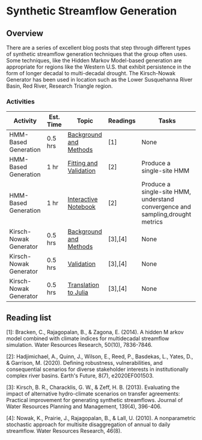 # Synthetic Streamflow Generation

## Overview

There are a series of excellent blog posts that step through different types of synthetic streamflow generation techniques that the group often uses. Some techniques, like the Hidden Markov Model-based generation are appropriate for regions like the Western U.S. that exhibit persistence in the form of longer decadal to multi-decadal drought. The Kirsch-Nowak Generator has been used in location such as the Lower Susquehanna River Basin, Red River, Research Triangle region.  


### Activities

| Activity              | Est. Time   |  Topic      | Readings | Tasks |
| ----------------------|-------------| ----------- | ---------| ------|
| HMM-Based Generation  | 0.5 hrs     |[Background and Methods](https://waterprogramming.wordpress.com/2018/07/03/fitting-hidden-markov-models-part-i-background-and-methods/)  | [1] | None |
| HMM-Based Generation  | 1 hr        |[Fitting and Validation](https://waterprogramming.wordpress.com/2018/07/03/fitting-hidden-markov-models-part-ii-sample-python-script/)  | [2] |Produce a single-site HMM|
| HMM-Based Generation  | 1 hr        |[Interactive Notebook](https://uc-ebook.org/docs/html/A2_Jupyter_Notebooks.html#a-hidden-markov-modeling-approach-to-creating-synthetic-streamflow-scenarios-tutorial)  | [2] |Produce a single-site HMM, understand convergence and sampling,drought metrics|
| Kirsch-Nowak Generator| 0.5 hrs     |[Background and Methods](https://waterprogramming.wordpress.com/2017/08/29/open-source-streamflow-generator-part-i-synthetic-generation/) | [3],[4] |None|
| Kirsch-Nowak Generator| 0.5 hrs     |[Validation](https://waterprogramming.wordpress.com/2017/08/29/open-source-streamflow-generator-part-ii-validation/) | [3],[4] |None|
| Kirsch-Nowak Generator| 0.5 hrs     |[Translation to Julia](https://waterprogramming.wordpress.com/2019/03/27/from-matlab-to-julia-insights-from-translating-an-opensource-kirsch-nowak-streamflow-generator-in-julia) | [3],[4] |None|


## Reading list
[1]: Bracken, C., Rajagopalan, B., & Zagona, E. (2014). A hidden M arkov model combined with climate indices for multidecadal streamflow simulation. Water Resources Research, 50(10), 7836-7846.

[2]: Hadjimichael, A., Quinn, J., Wilson, E., Reed, P., Basdekas, L., Yates, D., & Garrison, M. (2020). Defining robustness, vulnerabilities, and consequential scenarios for diverse stakeholder interests in institutionally complex river basins. Earth's Future, 8(7), e2020EF001503.

[3]: Kirsch, B. R., Characklis, G. W., & Zeff, H. B. (2013). Evaluating the impact of alternative hydro-climate scenarios on transfer agreements: Practical improvement for generating synthetic streamflows. Journal of Water Resources Planning and Management, 139(4), 396-406.

[4]: Nowak, K., Prairie, J., Rajagopalan, B., & Lall, U. (2010). A nonparametric stochastic approach for multisite disaggregation of annual to daily streamflow. Water Resources Research, 46(8).


